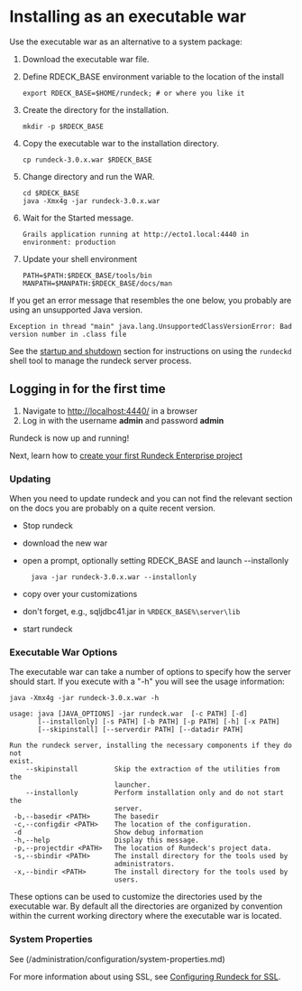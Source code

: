 # Installing as an executable war

Use the executable war as an alternative to a system package:

1. Download the executable war file.
1. Define RDECK_BASE environment variable to the location of the install

   ```{.bash}
   export RDECK_BASE=$HOME/rundeck; # or where you like it
   ```

1. Create the directory for the installation.

   ```{.bash}
   mkdir -p $RDECK_BASE
   ```

1. Copy the executable war to the installation directory.

   ```{.bash}
   cp rundeck-3.0.x.war $RDECK_BASE
   ```

1. Change directory and run the WAR.

   ```{.bash}
   cd $RDECK_BASE
   java -Xmx4g -jar rundeck-3.0.x.war
   ```

1. Wait for the Started message.

   ```
   Grails application running at http://ecto1.local:4440 in environment: production
   ```

1. Update your shell environment

   ```{.bash}
   PATH=$PATH:$RDECK_BASE/tools/bin
   MANPATH=$MANPATH:$RDECK_BASE/docs/man
   ```

If you get an error message that resembles the one below, you probably
are using an unsupported Java version.

    Exception in thread "main" java.lang.UnsupportedClassVersionError: Bad version number in .class file

See the [startup and shutdown](/administration/maintenance/startup.md) section for
instructions on using the `rundeckd` shell tool to manage the
rundeck server process.

## Logging in for the first time

1. Navigate to [http://localhost:4440/](http://localhost:4440/user/login) in a browser
1. Log in with the username **admin** and password **admin**

Rundeck is now up and running!

Next, learn how to [create your first Rundeck Enterprise project](/manual/02-getting-started.md#project-setup)

### Updating

When you need to update rundeck and you can not find the relevant section on the docs you are probably on a quite recent version.

- Stop rundeck
- download the new war
- open a prompt, optionally setting RDECK_BASE and launch --installonly

        java -jar rundeck-3.0.x.war --installonly

- copy over your customizations
- don't forget, e.g., sqljdbc41.jar in `%RDECK_BASE%\server\lib`
- start rundeck

### Executable War Options

The executable war can take a number of options to specify how the server should start. If you execute with a "-h" you will see the usage information:

```{.bash}
java -Xmx4g -jar rundeck-3.0.x.war -h
```

    usage: java [JAVA_OPTIONS] -jar rundeck.war  [-c PATH] [-d]
           [--installonly] [-s PATH] [-b PATH] [-p PATH] [-h] [-x PATH]
           [--skipinstall] [--serverdir PATH] [--datadir PATH]

    Run the rundeck server, installing the necessary components if they do not
    exist.
        --skipinstall         Skip the extraction of the utilities from the
                              launcher.
        --installonly         Perform installation only and do not start the
                              server.
     -b,--basedir <PATH>      The basedir
     -c,--configdir <PATH>    The location of the configuration.
     -d                       Show debug information
     -h,--help                Display this message.
     -p,--projectdir <PATH>   The location of Rundeck's project data.
     -s,--sbindir <PATH>      The install directory for the tools used by
                              administrators.
     -x,--bindir <PATH>       The install directory for the tools used by
                              users.

These options can be used to customize the directories used by the executable war.
By default all the directories are organized by convention within the current
working directory where the executable war is located.

### System Properties

See (/administration/configuration/system-properties.md)

For more information about using SSL, see [Configuring Rundeck for SSL](/administration/security/ssl.md).

